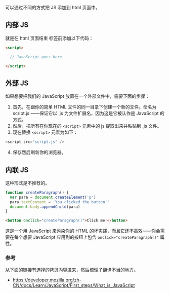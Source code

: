 可以通过不同的方式把 JS 添加到 html 页面中。

## 内部 JS

就是在 html 页面结束 </body> 标签前添加以下代码：

```html
<script>

  // JavaScript goes here

</script>
```

## 外部 JS

如果想要把我们的 JavaScript 放置在一个外部文件中，需要下面的步骤：

1. 首先，在跟你的简单 HTML 文件的同一目录下创建一个新的文件。命名为 script.js ——保证它以 .js 为文件扩展名，因为这是它被认作是 JavaScript 的方式。
2. 然后，把所有在你现在的 `<script>` 元素中的 js 提取出来并粘贴到 .js 文件。
3. 现在替换 `<script>` 元素为如下：

```js
<script src="script.js" />
```

4. 保存然后刷新你的浏览器。

## 内联 JS

这种形式是不推荐的。

```js
function createParagraph() {
  var para = document.createElement('p')
  para.textContent = 'You clicked the button!'
  document.body.appendChild(para)
}
```

```html
<button onclick="createParagraph()">Click me!</button>
```

这是一个用 JavaScript 来污染你的 HTML 的坏实践，而且它还不高效——你会需要在每个想要 JavaScript 应用到的按钮上包含 `onclick="createParagraph()"` 属性。

### 参考

从下面的链接有选择的拷贝内容进来，然后梳理了翻译不当的地方。

* https://developer.mozilla.org/zh-CN/docs/Learn/JavaScript/First_steps/What_is_JavaScript
